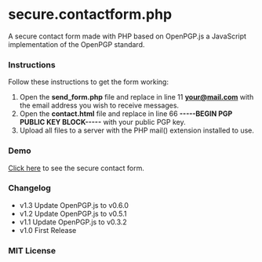 secure.contactform.php
======================

A secure contact form made with PHP based on OpenPGP.js a JavaScript implementation of the OpenPGP standard.

### Instructions

Follow these instructions to get the form working:

1. Open the **send_form.php** file and replace in line 11 **your@mail.com** with the email address you wish to receive messages. 
2. Open the **contact.html** file and replace in line 66 **-----BEGIN PGP PUBLIC KEY BLOCK-----** with your public PGP key.
3. Upload all files to a server with the PHP mail() extension installed to use.

### Demo

[Click here](http://wiegelmann.net/contact.html "Demo") to see the secure contact form.

### Changelog

* v1.3 Update OpenPGP.js to v0.6.0
* v1.2 Update OpenPGP.js to v0.5.1
* v1.1 Update OpenPGP.js to v0.3.2
* v1.0 First Release

### MIT License

